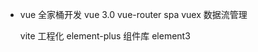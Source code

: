 - vue 全家桶开发
    vue 3.0
    vue-router  spa
    vuex   数据流管理 

    vite 工程化
    element-plus 组件库 
    element3  

